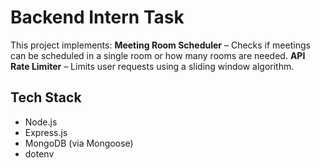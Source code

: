 # Backend Intern Task
This project implements:
**Meeting Room Scheduler** – Checks if meetings can be scheduled in a single room or how many rooms are needed.
**API Rate Limiter** – Limits user requests using a sliding window algorithm.

## Tech Stack
- Node.js
- Express.js
- MongoDB (via Mongoose)
- dotenv

